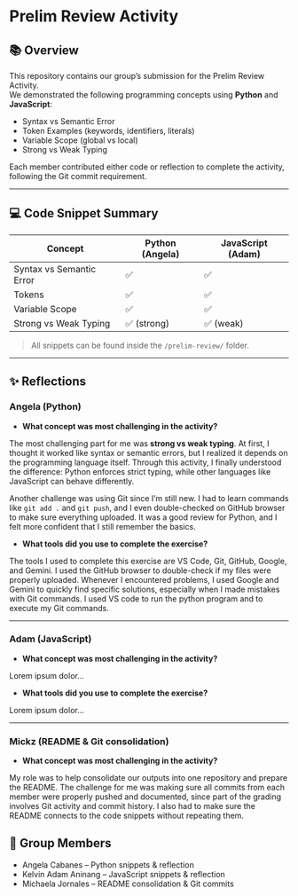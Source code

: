 # Prelim Review Activity

## 📚 Overview
This repository contains our group’s submission for the Prelim Review Activity.  
We demonstrated the following programming concepts using **Python** and **JavaScript**:

- Syntax vs Semantic Error  
- Token Examples (keywords, identifiers, literals)  
- Variable Scope (global vs local)  
- Strong vs Weak Typing  

Each member contributed either code or reflection to complete the activity, following the Git commit requirement.

---

## 💻 Code Snippet Summary

| Concept                 | Python (Angela) | JavaScript (Adam) |
|--------------------------|-----------------|-------------------|
| Syntax vs Semantic Error | ✅              | ✅                |
| Tokens                   | ✅              | ✅                |
| Variable Scope           | ✅              | ✅                |
| Strong vs Weak Typing    | ✅ (strong)     | ✅ (weak)         |

> All snippets can be found inside the `/prelim-review/` folder.

---

## ✨ Reflections

### Angela (Python) 
* **What concept was most challenging in the activity?**

The most challenging part for me was **strong vs weak typing**. At first, I thought it worked like syntax or semantic errors, but I realized it depends on the programming language itself. Through this activity, I finally understood the difference: Python enforces strict typing, while other languages like JavaScript can behave differently.  

Another challenge was using Git since I’m still new. I had to learn commands like `git add .` and `git push`, and I even double-checked on GitHub browser to make sure everything uploaded. It was a good review for Python, and I felt more confident that I still remember the basics.  

* **What tools did you use to complete the exercise?**

The tools I used to complete this exercise are VS Code, Git, GitHub, Google, and Gemini. I used the GitHub browser to double-check if my files were properly uploaded. Whenever I encountered problems, I used Google and Gemini to quickly find specific solutions, especially when I made mistakes with Git commands. I used VS code to run the python program and to execute my Git commands.

---

### Adam (JavaScript)  
* **What concept was most challenging in the activity?**

Lorem ipsum dolor...

* **What tools did you use to complete the exercise?**

Lorem ipsum dolor...

---

### Mickz (README & Git consolidation)  
* **What concept was most challenging in the activity?**

My role was to help consolidate our outputs into one repository and prepare the README. The challenge for me was making sure all commits from each member were properly pushed and documented, since part of the grading involves Git activity and commit history. I also had to make sure the README connects to the code snippets without repeating them.  


## 👥 Group Members
- Angela Cabanes – Python snippets & reflection  
- Kelvin Adam Aninang – JavaScript snippets & reflection  
- Michaela Jornales – README consolidation & Git commits
